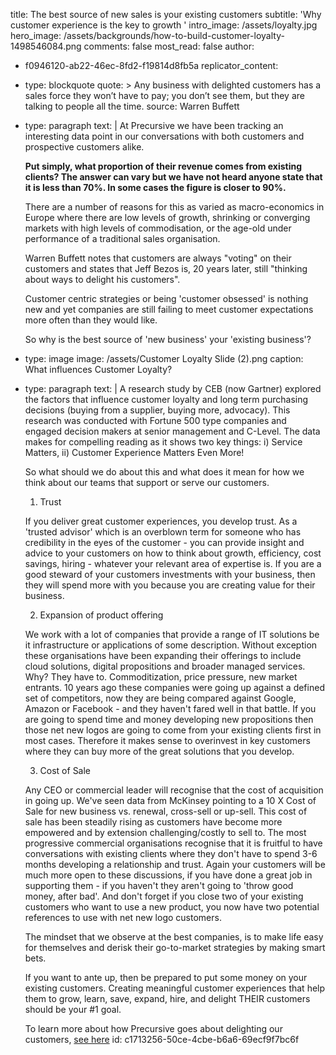 title: The best source of new sales is your existing customers
subtitle: 'Why customer experience is the key to growth '
intro_image: /assets/loyalty.jpg
hero_image: /assets/backgrounds/how-to-build-customer-loyalty-1498546084.png
comments: false
most_read: false
author:
  - f0946120-ab22-46ec-8fd2-f19814d8fb5a
replicator_content:
  - 
    type: blockquote
    quote: >
      Any business with delighted customers has a sales force they won’t have to pay; you don’t see
      them, but they are talking to people all the time.
    source: Warren Buffett
  - 
    type: paragraph
    text: |
      At Precursive we have been tracking an interesting data point in our conversations with both customers and prospective customers alike.
      
      **Put simply, what proportion of their revenue comes from existing clients? The answer can vary but we have not heard anyone state that it is less than 70%. In some cases the figure is closer to 90%.**
      
      There are a number of reasons for this as varied as macro-economics in Europe where there are low levels of growth, shrinking or converging markets with high levels of commodisation, or the age-old under performance of a traditional sales organisation.
      
      Warren Buffett notes that customers are always "voting" on their customers and states that Jeff Bezos is, 20 years later, still "thinking about ways to delight his customers".
      
      Customer centric strategies or being 'customer obsessed' is nothing new and yet companies are still failing to meet customer expectations more often than they would like.
      
      So why is the best source of 'new business' your 'existing business'?
  - 
    type: image
    image: /assets/Customer Loyalty Slide (2).png
    caption: What influences Customer Loyalty?
  - 
    type: paragraph
    text: |
      A research study by CEB (now Gartner) explored the factors that influence customer loyalty and long term purchasing decisions (buying from a supplier, buying more, advocacy). This research was conducted with Fortune 500 type companies and engaged decision makers at senior management and C-Level. The data makes for compelling reading as it shows two key things: i) Service Matters, ii) Customer Experience Matters Even More!
      
      So what should we do about this and what does it mean for how we think about our teams that support or serve our customers.
      
      1) Trust
      
      If you deliver great customer experiences, you develop trust. As a 'trusted advisor' which is an overblown term for someone who has credibility in the eyes of the customer - you can provide insight and advice to your customers on how to think about growth, efficiency, cost savings, hiring - whatever your relevant area of expertise is. If you are a good steward of your customers investments with your business, then they will spend more with you because you are creating value for their business.
      
      2) Expansion of product offering
      
      We work with a lot of companies that provide a range of IT solutions be it infrastructure or applications of some description. Without exception these organisations have been expanding their offerings to include cloud solutions, digital propositions and broader managed services. Why? They have to. Commoditization, price pressure, new market entrants. 10 years ago these companies were going up against a defined set of competitors, now they are being compared against Google, Amazon or Facebook - and they haven't fared well in that battle. If you are going to spend time and money developing new propositions then those net new logos are going to come from your existing clients first in most cases. Therefore it makes sense to overinvest in key customers where they can buy more of the great solutions that you develop.
      
      3) Cost of Sale
      
      Any CEO or commercial leader will recognise that the cost of acquisition in going up. We've seen data from McKinsey pointing to a 10 X Cost of Sale for new business vs. renewal, cross-sell or up-sell. This cost of sale has been steadily rising as customers have become more empowered and by extension challenging/costly to sell to. The most progressive commercial organisations recognise that it is fruitful to have conversations with existing clients where they don't have to spend 3-6 months developing a relationship and trust. Again your customers will be much more open to these discussions, if you have done a great job in supporting them - if you haven't they aren't going to 'throw good money, after bad'. And don't forget if you close two of your existing customers who want to use a new product, you now have two potential references to use with net new logo customers.
      
      The mindset that we observe at the best companies, is to make life easy for themselves and derisk their go-to-market strategies by making smart bets.
      
      If you want to ante up, then be prepared to put some money on your existing customers. Creating meaningful customer experiences that help them to grow, learn, save, expand, hire, and delight THEIR customers should be your #1 goal.
      
      To learn more about how Precursive goes about delighting our customers, [see here](www.precursive.com/customers)
id: c1713256-50ce-4cbe-b6a6-69ecf9f7bc6f
